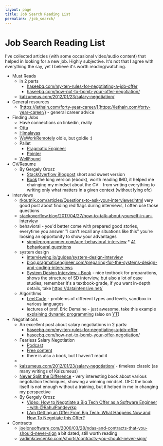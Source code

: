 ```yaml
---
layout: page
title: Job Search Reading List
permalink: /job_search/
---
```


# Job Search Reading List

I've collected articles (with some occasional video/audio content) that helped in looking for a new job. Highly subjective. It's not that I agree with everything the say, yet I believe it's worth reading/watching.

* Must Reads
	* in 2 parts
		* [haseebq.com/my-ten-rules-for-negotiating-a-job-offer](https://haseebq.com/my-ten-rules-for-negotiating-a-job-offer/)
		* [haseebq.com/how-not-to-bomb-your-offer-negotiation/](https://haseebq.com/how-not-to-bomb-your-offer-negotiation/)
	* [kalzumeus.com/2012/01/23/salary-negotiation/](https://www.kalzumeus.com/2012/01/23/salary-negotiation/)
* General resources
	* [https://lethain.com/forty-year-career/](https://lethain.com/forty-year-career/) - general career advice
* Finding Jobs
	* Have connections on linkedin, really
	* [Otta](https://app.otta.com)
	* [Himalayas](https://himalayas.app/jobs)
	* [WeWorkRemotely](https://weworkremotely.com/) oldie, but goldie :)
	* Pallet
		* [Pragmatic Engineer](https://pragmatic-engineer.pallet.com/jobs)
		* [Pointer](https://pointer.pallet.com/jobs)
	* [WellFound](https://wellfound.com/jobs)
* CV/Resume
	* By Gergely Orosz
		* [StackOverflow Blogpost](https://stackoverflow.blog/2020/11/25/how-to-write-an-effective-developer-resume-advice-from-a-hiring-manager/) short and sweet version
		* [Book](https://thetechresume.com/) the long version (ebook), worth reading IMO, it helped me chainging my mindset about the CV - from writing everything to writing only what matters in a given context (without lying ofc)
* Interviews
	* [rkoutnik.com/articles/Questions-to-ask-your-interviewer.html](https://rkoutnik.com/articles/Questions-to-ask-your-interviewer.html) very good post about finding red flags during interviews, I often use those questions
	* [stackoverflow.blog/2017/04/27/how-to-talk-about-yourself-in-an-interview](https://stackoverflow.blog/2017/04/27/how-to-talk-about-yourself-in-an-interview)
	* behavioral  - you'd better come with prepared good stories, everytime you answer "I can't recall any situations like this" you're loosing an opportunity to show your advantages
		* [simpleprogrammer.com/ace-behavioral-interview](https://simpleprogrammer.com/ace-behavioral-interview)
                * [41 behavioural questions](https://www.themartec.com/insidelook/behavioral-interview-questions) 		
	* system design
		* [interviewing.io/guides/system-design-interview](https://interviewing.io/guides/system-design-interview)
		* [blog.pragmaticengineer.com/preparing-for-the-systems-design-and-coding-interviews](https://blog.pragmaticengineer.com/preparing-for-the-systems-design-and-coding-interviews)
		* [System Design Interview - Book](https://www.amazon.com/dp/B08CMF2CQF) - nice textbook for preparations, shows the structure of SD interview, but also a lot of case studies; remember it's a textbook-grade, if you want in-depth details, take https://dataintensive.net/
	* Algorithms
		* [LeetCode](https://leetcode.com/) - problems of different types and levels, sandbox in various languages
		* lectures of prof. Eric Demaine - just awesome, take this example [explaining dynamic programming](https://ocw.mit.edu/courses/6-006-introduction-to-algorithms-fall-2011/resources/lecture-19-dynamic-programming-i-fibonacci-shortest-paths/) (also on [YT](https://www.youtube.com/watch?v=OQ5jsbhAv_M))
* Negotiations
	* An excellent post about salary negotiations in 2 parts:
		* [haseebq.com/my-ten-rules-for-negotiating-a-job-offer](https://haseebq.com/my-ten-rules-for-negotiating-a-job-offer/)
		* [haseebq.com/how-not-to-bomb-your-offer-negotiation/](https://haseebq.com/how-not-to-bomb-your-offer-negotiation/)
	* Fearless Salary Negotiation
		* [Podcast](https://topenddevs.com/podcasts/ruby-rogues/episodes/274-rr-fearless-salary-negotiation-with-josh-doody)
		* [Free content](https://fearlesssalarynegotiation.com/articles/)
		* there is also a book, but I haven't read it
	*
	* [kalzumeus.com/2012/01/23/salary-negotiation/](https://www.kalzumeus.com/2012/01/23/salary-negotiation/) - timeless classic (as many writings of Kalzumeus)
	* [Never Split the Difference](https://www.amazon.pl/Never-Split-Difference-Negotiating-Depended/dp/0062407805) - very interesting book about various negotiation techniques, showing a winning mindset. OFC the book itself is not enough without a training, but it helped in me in changing my perspective
	* By Gergely Orosz
		* [Video: How to Negotiate a Big Tech Offer as a Software Engineer - with @RahulPandeyrkp](https://www.youtube.com/watch?v=cbngWLr7BC4)
		* [I Am Getting an Offer From Big Tech: What Happens Now and How To Negotiate this Offer?](https://www.youtube.com/watch?v=s75AeaTt0UM)
* Contracts
	* [joelonsoftware.com/2000/03/28/ndas-and-contracts-that-you-should-never-sign](https://www.joelonsoftware.com/2000/03/28/ndas-and-contracts-that-you-should-never-sign) a bit dated, still worth reading
	* [vadimkravcenko.com/shorts/contracts-you-should-never-sign/](https://vadimkravcenko.com/shorts/contracts-you-should-never-sign/)
